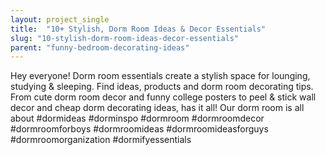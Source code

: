 ```yaml
---
layout: project_single
title:  "10+ Stylish, Dorm Room Ideas & Decor Essentials"
slug: "10-stylish-dorm-room-ideas-decor-essentials"
parent: "funny-bedroom-decorating-ideas"
---
```

Hey everyone! Dorm room essentials create a stylish space for lounging, studying & sleeping. Find ideas, products and dorm room decorating tips. From cute dorm room decor and funny college posters to peel & stick wall decor and cheap dorm decorating ideas, has it all! Our dorm room is all about  #dormideas #dorminspo #dormroom #dormroomdecor #dormroomforboys #dormroomideas #dormroomideasforguys #dormroomorganization #dormifyessentials